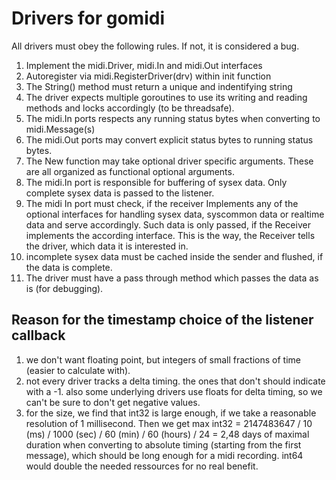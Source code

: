 
# Drivers for gomidi

All drivers must obey the following rules. If not, it is considered a bug.

1. Implement the midi.Driver, midi.In and midi.Out interfaces
2. Autoregister via midi.RegisterDriver(drv) within init function
3. The String() method must return a unique and indentifying string
4. The driver expects multiple goroutines to use its writing and reading methods and locks accordingly (to be threadsafe).
5. The midi.In ports respects any running status bytes when converting to midi.Message(s)
6. The midi.Out ports may convert explicit status bytes to running status bytes.
7. The New function may take optional driver specific arguments. These are all organized as functional optional arguments.
8. The midi.In port is responsible for buffering of sysex data. Only complete sysex data is passed to the listener.
9. The midi In port must check, if the receiver Implements any of the optional interfaces for handling sysex data, syscommon
   data or realtime data and serve accordingly. Such data is only passed, if the Receiver implements the according interface.
   This is the way, the Receiver tells the driver, which data it is interested in.
10. incomplete sysex data must be cached inside the sender and flushed, if the data is complete.
11. The driver must have a pass through method which passes the data as is (for debugging).

## Reason for the timestamp choice of the listener callback

1. we don't want floating point, but integers of small fractions of time (easier to calculate with).
2. not every driver tracks a delta timing. the ones that don't should indicate with a -1. also some underlying drivers
   use floats for delta timing, so we can't be sure to don't get negative values.
3. for the size, we find that int32 is large enough, if we take a reasonable resolution 
   of 1 millisecond. Then we get
     max int32  = 2147483647 / 10 (ms) / 1000 (sec) / 60 (min) / 60 (hours) / 24 = 2,48 days 
   of maximal duration when converting to absolute timing (starting from the first message), which should be 
   long enough for a midi recording.
    int64 would double the needed ressources for no real benefit.
